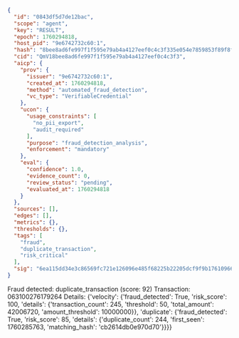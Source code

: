 ```json
{
  "id": "0843df5d7de12bac",
  "scope": "agent",
  "key": "RESULT",
  "epoch": 1760294818,
  "host_pid": "9e6742732c60:1",
  "hash": "8bee8ad6fe997f1f595e79ab4a4127eef0c4c3f335e054e7859853f89f8f8bd3",
  "cid": "QmV18bee8ad6fe997f1f595e79ab4a4127eef0c4c3f3",
  "aicp": {
    "prov": {
      "issuer": "9e6742732c60:1",
      "created_at": 1760294818,
      "method": "automated_fraud_detection",
      "vc_type": "VerifiableCredential"
    },
    "ucon": {
      "usage_constraints": [
        "no_pii_export",
        "audit_required"
      ],
      "purpose": "fraud_detection_analysis",
      "enforcement": "mandatory"
    },
    "eval": {
      "confidence": 1.0,
      "evidence_count": 0,
      "review_status": "pending",
      "evaluated_at": 1760294818
    }
  },
  "sources": [],
  "edges": [],
  "metrics": {},
  "thresholds": {},
  "tags": [
    "fraud",
    "duplicate_transaction",
    "risk_critical"
  ],
  "sig": "6ea115dd34e3c86569fc721e126096e485f68225b22205dcf9f9b1761096692a"
}
```

Fraud detected: duplicate_transaction (score: 92)
Transaction: 063100276179264
Details: {'velocity': {'fraud_detected': True, 'risk_score': 100, 'details': {'transaction_count': 245, 'threshold': 50, 'total_amount': 42006720, 'amount_threshold': 10000000}}, 'duplicate': {'fraud_detected': True, 'risk_score': 85, 'details': {'duplicate_count': 244, 'first_seen': 1760285763, 'matching_hash': 'cb2614db0e970d70'}}}}